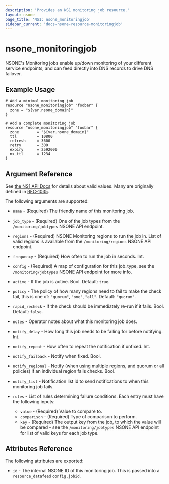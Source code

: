```yaml
---
description: 'Provides an NS1 monitoring job resource.'
layout: nsone
page_title: 'NS1: nsone_monitoringjob'
sidebar_current: 'docs-nsone-resource-monitoringjob'
---
```


# nsone_monitoringjob

NSONE's Monitoring jobs enable up/down monitoring of your different service endpoints, and can feed directly into DNS records to drive DNS failover.

## Example Usage

    # Add a minimal monitoring job
    resource "nsone_monitoringjob" "foobar" {
      zone = "${var.nsone_domain}"
    }

    # Add a complete monitoring job
    resource "nsone_monitoringjob" "foobar" {
      zone        = "${var.nsone_domain}"
      ttl         = 10800
      refresh     = 3600
      retry       = 300
      expiry      = 2592000
      nx_ttl      = 1234
    }

## Argument Reference

See [the NS1 API Docs](https://ns1.com/api/) for details about valid
values. Many are originally defined in
[RFC-1035](https://tools.ietf.org/html/rfc1035).

The following arguments are supported:

  * `name` - (Required) The friendly name of this monitoring job.
  * `job_type` - (Required) One of the job types from the `/monitoring/jobtypes` NSONE API endpoint.
  * `regions` - (Required) NSONE Monitoring regions to run the job in. List of valid regions is available from the `/monitoring/regions` NSONE API endpoint.
  * `frequency` - (Required) How often to run the job in seconds. Int.
  * `config` - (Required) A map of configuration for this job_type, see the `/monitoring/jobtypes` NSONE API endpoint for more info.

  * `active` - If the job is active. Bool. Default: `true`.
  * `policy` - The policy of how many regions need to fail to make the check fail, this is one of: `"quorum"`, `"one"`, `"all"`. Default: `"quorum"`.
  * `rapid_recheck` - If the check should be immediately re-run if it fails. Bool. Default: `false`.
  * `notes` - Operator notes about what this monitoring job does.
  * `notify_delay` - How long this job needs to be failing for before notifying. Int.
  * `notify_repeat` - How often to repeat the notification if unfixed.  Int.
  * `notify_failback` - Notify when fixed. Bool.
  * `notify_regional` - Notify (when using multiple regions, and quorum or all policies) if an individual region fails checks. Bool.
  * `notify_list` - Notification list id to send notifications to when this monitoring job fails.
  * `rules` - List of rules determining failure conditions.  Each entry must have the following inputs:
    * `value` - (Required) Value to compare to.
    * `comparison` - (Required) Type of comparison to perform.
    * `key` - (Required) The output key from the job, to which the value will be compared - see the `/monitoring/jobtypes` NSONE API endpoint for list of valid keys for each job type.

## Attributes Reference

The following attributes are exported:

  * `id` - The internal NSONE ID of this monitoring job. This is passed into a `resource_datafeed` `config.jobid`.
